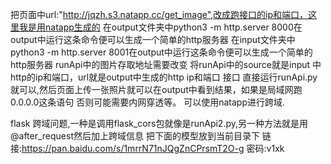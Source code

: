
 把页面中url:"http://jqzh.s3.natapp.cc/get_image",改成跑接口的ip和端口，这里我是用natapp生成的
 在output文件夹中python3 -m http.server  8000在output中运行这条命令便可以生成一个简单的http服务器
 在input文件夹中python3 -m http.server  8001在output中运行这条命令便可以生成一个简单的http服务器 
 runApi中的图片存取地址需要改变
 将runApi中的source就是input 中http的ip和端口，url就是output中生成的http ip和端口
 接口 直接运行runApi.py就可以,然后页面上传一张照片就可以在output中看到结果，如果是局域网跑0.0.0.0这条语句
 否则可能需要内网穿透等。
可以使用natapp进行跨域.



 flask 跨域问题,一种是调用flask_cors包就像是runApi2.py,另一种方法就是用@after_request然后加上跨域信息
把下面的模型放到当前目录下
链接:https://pan.baidu.com/s/1mrrN71nJQgZnCPrsmT2O-g  密码:v1xk

